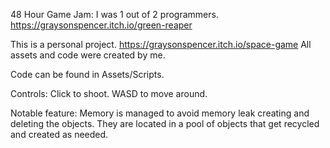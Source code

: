 48 Hour Game Jam: I was 1 out of 2 programmers.
https://graysonspencer.itch.io/green-reaper


This is a personal project.
https://graysonspencer.itch.io/space-game
All assets and code were created by me.

Code can be found in Assets/Scripts.

Controls:
Click to shoot. 
WASD to move around.

Notable feature:
Memory is managed to avoid memory leak creating and deleting the objects.
They are located in a pool of objects that get recycled and created as needed. 
